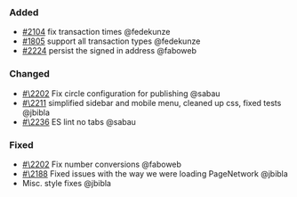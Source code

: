 ### Added

- [\#2104](https://github.com/cosmos/voyager/issues/2104) fix transaction times @fedekunze
- [\#1805](https://github.com/cosmos/voyager/issues/1805) support all transaction types @fedekunze
- [\#2224](https://github.com/cosmos/voyager/issues/2224) persist the signed in address @faboweb

### Changed

- [#\2202](https://github.com/cosmos/voyager/pull/2202) Fix circle configuration for publishing @sabau
- [#\2211](https://github.com/cosmos/voyager/pull/2211) simplified sidebar and mobile menu, cleaned up css, fixed tests @jbibla
- [#\2236](https://github.com/cosmos/voyager/pull/2236) ES lint no tabs @sabau

### Fixed

- [#\2202](https://github.com/cosmos/voyager/issues/2202) Fix number conversions @faboweb
- [#\2188](https://github.com/cosmos/voyager/issues/2188) Fixed issues with the way we were loading PageNetwork @jbibla
- Misc. style fixes @jbibla
